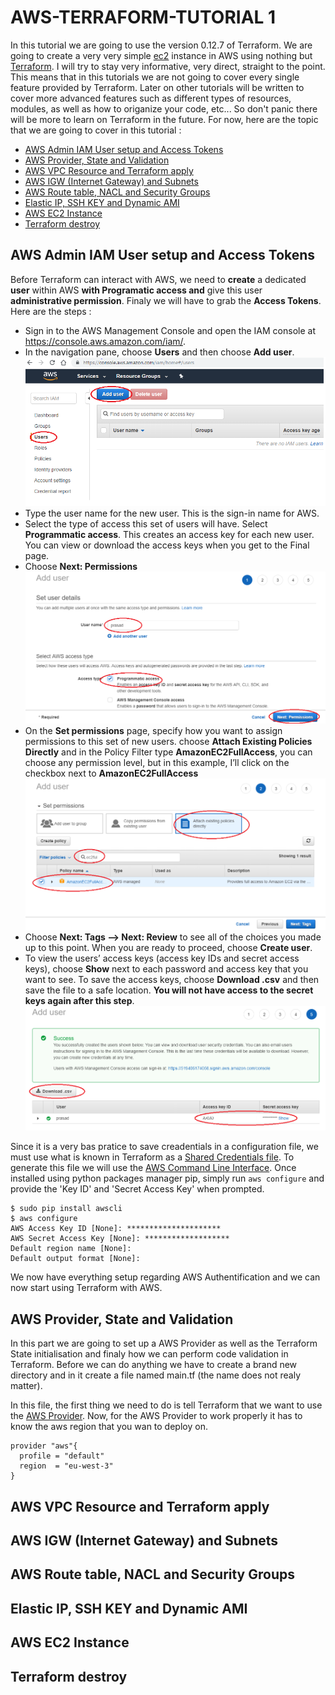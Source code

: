 # AWS-TERRAFORM-TUTORIAL 1
In this tutorial we are going to use the version 0.12.7 of Terraform. We are going to create a very very simple [ec2](https://aws.amazon.com/en/ec2/) instance in AWS using nothing but [Terraform](https://www.terraform.io/). I will try to stay very informative, very direct, straight to the point. This means that in this tutorials we are not going to cover every single feature provided by Terraform. Later on other tutorials will be written to cover more advanced features such as different types of resources, modules, as well as how to origanize your code, etc... So don't panic there will be more to learn on Terraform in the future. For now, here are the topic that we are going to cover in this tutorial :
- [AWS Admin IAM User setup and Access Tokens](#AWS-Admin-IAM-User-setup-and-Access-Tokens)
- [AWS Provider, State and Validation](#AWS-Provider,-State-and-Validation)
- [AWS VPC Resource and Terraform apply](#AWS-VPC-Resource-and-Terraform-apply)
- [AWS IGW (Internet Gateway) and Subnets](#AWS-IGW-(Internet-Gateway)-and-Subnets)
- [AWS Route table, NACL and Security Groups](#AWS-Route-table,-NACL-and-Security-Groups)
- [Elastic IP, SSH KEY and Dynamic AMI](#Elastic-IP,-SSH-KEY-and-Dynamic-AMI)
- [AWS EC2 Instance](#AWS-EC2-Instance)
- [Terraform destroy](#Terraform-destroy)

## AWS Admin IAM User setup and Access Tokens
Before Terraform can interact with AWS, we need to **create** a dedicated **user** within AWS **with Programatic access and** give this user **administrative permission**. Finaly we will have to grab the **Access Tokens**.
Here are the steps :
- Sign in to the AWS Management Console and open the IAM console at https://console.aws.amazon.com/iam/.
- In the navigation pane, choose **Users** and then choose **Add user**.![](assets/aws-new-programatic-user-step1.png)
- Type the user name for the new user. This is the sign-in name for AWS.
- Select the type of access this set of users will have.
Select **Programmatic access**. This creates an access key for each new user. You can view or download the access keys when you get to the Final page.
- Choose **Next: Permissions**![](assets/aws-new-programatic-user-step2.png)
- On the **Set permissions** page, specify how you want to assign permissions to this set of new users. choose **Attach Existing Policies Directly** and in the Policy Filter type **AmazonEC2FullAccess**, you can choose any permission level, but in this example, I’ll click on the checkbox next to **AmazonEC2FullAccess**![](assets/aws-new-programatic-user-step3.png)
- Choose **Next: Tags –> Next: Review** to see all of the choices you made up to this point. When you are ready to proceed, choose **Create user**.
- To view the users’ access keys (access key IDs and secret access keys), choose **Show** next to each password and access key that you want to see. To save the access keys, choose **Download .csv** and then save the file to a safe location. **You will not have access to the secret keys again after this step**.![](assets/aws-new-programatic-user-step4.png)

Since it is a very bas pratice to save creadentials in a configuration file, we must use what is known in Terraform as a [Shared Credentials file](https://www.terraform.io/docs/providers/aws/index.html#shared-credentials-file). To generate this file we will use the [AWS Command Line Interface](https://aws.amazon.com/en/cli). Once installed using python packages manager pip, simply run ```aws configure``` and provide the 'Key ID' and 'Secret Access Key' when prompted.

```
$ sudo pip install awscli
$ aws configure
AWS Access Key ID [None]: *********************
AWS Secret Access Key [None]: *******************
Default region name [None]:
Default output format [None]:
```

We now have everything setup regarding AWS Authentification and we can now start using Terraform with AWS.

## AWS Provider, State and Validation
In this part we are going to set up a AWS Provider as well as the Terraform State initialisation and finaly how we can perform code validation in Terraform. Before we can do anything we have to create a brand new directory and in it create a file named main.tf (the name does not realy matter).

In this file, the first thing we need to do is tell Terraform that we want to use the [AWS Provider](https://www.terraform.io/docs/providers/aws/index.html). Now, for the AWS Provider to work properly it has to know the aws region that you wan to deploy on.

```hcl
provider "aws"{
  profile = "default"
  region  = "eu-west-3"
}
```

## AWS VPC Resource and Terraform apply



## AWS IGW (Internet Gateway) and Subnets



## AWS Route table, NACL and Security Groups



## Elastic IP, SSH KEY and Dynamic AMI



## AWS EC2 Instance



## Terraform destroy